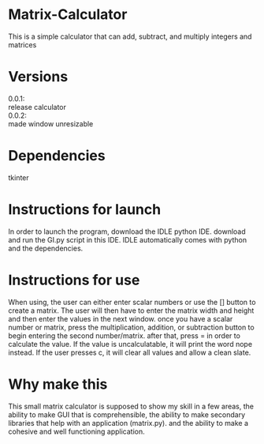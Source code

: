 # Matrix-Calculator
This is a simple calculator that can add, subtract, and multiply integers and matrices
# Versions
0.0.1: <br/>
  release calculator <br/>
0.0.2: <br/>
  made window unresizable <br/>
# Dependencies
tkinter <br/>

# Instructions for launch
In order to launch the program, download the IDLE python IDE. download and run the GI.py script in this IDE. IDLE automatically comes with python and the dependencies. <br/>

# Instructions for use
When using, the user can either enter scalar numbers or use the \[\] button to create a matrix. The user will then have to enter the matrix width and height and then enter the values in the next window. once you have a scalar number or matrix, press the multiplication, addition, or subtraction button to begin entering the second number/matrix. after that, press = in order to calculate the value. If the value is uncalculatable, it will print the word nope instead. If the user presses c, it will clear all values and allow a clean slate. <br/>

# Why make this
This small matrix calculator is supposed to show my skill in a few areas, the ability to make GUI that is comprehensible, the ability to make secondary libraries that help with an application (matrix.py). and the ability to make a cohesive and well functioning application.
